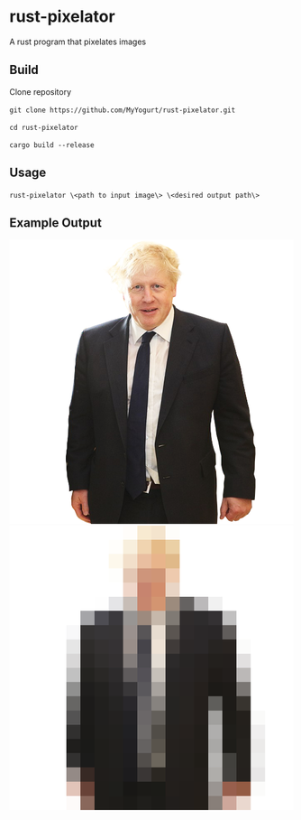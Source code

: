 # rust-pixelator
A rust program that pixelates images

## Build

Clone repository

`git clone https://github.com/MyYogurt/rust-pixelator.git`

`cd rust-pixelator`

`cargo build --release`

## Usage

`rust-pixelator \<path to input image\> \<desired output path\>`

## Example Output

![Boris Johnson](images/bojo.png) ![Pixelated Boris Johnson](images/pixelated.png)